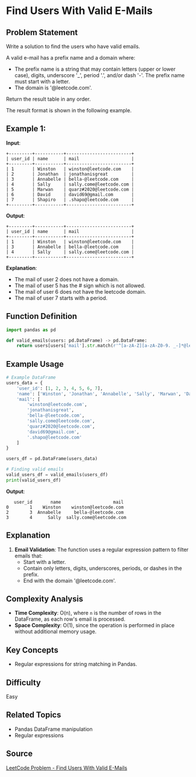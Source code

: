 # Find Users With Valid E-Mails

## Problem Statement
Write a solution to find the users who have valid emails.

A valid e-mail has a prefix name and a domain where:

- The prefix name is a string that may contain letters (upper or lower case), digits, underscore '_', period '.', and/or dash '-'. The prefix name must start with a letter.
- The domain is '@leetcode.com'.

Return the result table in any order.

The result format is shown in the following example.

## Example 1:

**Input**:
```
+---------+-----------+-------------------------+
| user_id | name      | mail                    |
+---------+-----------+-------------------------+
| 1       | Winston   | winston@leetcode.com    |
| 2       | Jonathan  | jonathanisgreat         |
| 3       | Annabelle | bella-@leetcode.com     |
| 4       | Sally     | sally.come@leetcode.com |
| 5       | Marwan    | quarz#2020@leetcode.com |
| 6       | David     | david69@gmail.com       |
| 7       | Shapiro   | .shapo@leetcode.com     |
+---------+-----------+-------------------------+
```

**Output**:
```
+---------+-----------+-------------------------+
| user_id | name      | mail                    |
+---------+-----------+-------------------------+
| 1       | Winston   | winston@leetcode.com    |
| 3       | Annabelle | bella-@leetcode.com     |
| 4       | Sally     | sally.come@leetcode.com |
+---------+-----------+-------------------------+
```

**Explanation**:
- The mail of user 2 does not have a domain.
- The mail of user 5 has the # sign which is not allowed.
- The mail of user 6 does not have the leetcode domain.
- The mail of user 7 starts with a period.

## Function Definition
```python
import pandas as pd

def valid_emails(users: pd.DataFrame) -> pd.DataFrame:
    return users[users['mail'].str.match(r'^[a-zA-Z][a-zA-Z0-9. _-]*@leetcode\.com$')]
```

## Example Usage
```python
# Example DataFrame
users_data = {
    'user_id': [1, 2, 3, 4, 5, 6, 7],
    'name': ['Winston', 'Jonathan', 'Annabelle', 'Sally', 'Marwan', 'David', 'Shapiro'],
    'mail': [
        'winston@leetcode.com',
        'jonathanisgreat',
        'bella-@leetcode.com',
        'sally.come@leetcode.com',
        'quarz#2020@leetcode.com',
        'david69@gmail.com',
        '.shapo@leetcode.com'
    ]
}

users_df = pd.DataFrame(users_data)

# Finding valid emails
valid_users_df = valid_emails(users_df)
print(valid_users_df)
```

**Output**:
```
   user_id       name                    mail
0        1    Winston    winston@leetcode.com
2        3  Annabelle     bella-@leetcode.com
3        4      Sally  sally.come@leetcode.com
```

## Explanation
1. **Email Validation**: The function uses a regular expression pattern to filter emails that:
   - Start with a letter.
   - Contain only letters, digits, underscores, periods, or dashes in the prefix.
   - End with the domain '@leetcode.com'.

## Complexity Analysis
- **Time Complexity**: O(n), where `n` is the number of rows in the DataFrame, as each row's email is processed.
- **Space Complexity**: O(1), since the operation is performed in place without additional memory usage.

## Key Concepts
- Regular expressions for string matching in Pandas.

## Difficulty
Easy

## Related Topics
- Pandas DataFrame manipulation
- Regular expressions

## Source
[LeetCode Problem - Find Users With Valid E-Mails](https://leetcode.com/problems/find-users-with-valid-e-mails)
